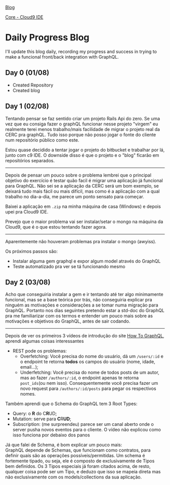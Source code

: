 [Blog](https://emilianoleite.github.io/toy-graphql/)

[Core - Cloud9 IDE](https://ide.c9.io/emilianoleite/cerc-core-graphql)


# Daily Progress Blog
I'll update this blog daily, recording my progress and success in trying to make a funcional front/back integration with GraphQL.

## Day 0 (01/08)
* Created Repository
* Created blog

## Day 1 (02/08)
Tentando pensar se faz sentido criar um projeto Rails Api do zero. Se uma vez que eu consiga fazer o graphQL funcionar nesse projeto "virgem" eu realmente terei menos trabalho/mais facilidade de migrar o projeto real da CERC pra graphQL. Tudo isso porque não posso jogar o fonte do cliente num repositório público como este.

Estou quase decidido a tentar jogar o projeto do bitbucket e trabalhar por lá, junto com c9 IDE. O downside disso é que o projeto e o "blog" ficarão em repositórios separados.

----
Depois de pensar um pouco sobre o problema lembrei que o principal objetivo do exercício é testar quão facil é migrar uma aplicação já funcional para GraphQL. Não sei se a aplicação da CERC será um bom exemplo, se deixará tudo mais fácil ou mais difícil, mas como é a aplicação com a qual trabalho no dia-a-dia, me parece um ponto sensato para começar.

Baixei a aplicação em `.zip` na minha máquina de casa (Windows) e depois upei pra Cloud9 IDE.

Prevejo que o maior problema vai ser instalar/setar o mongo na máquina da Cloud9, que é o que estou tentando fazer agora.

---- 
Aparentemente não houveram problemas pra instalar o mongo (awyiss).

Os próximos passos são:
* Instalar alguma gem graphql e expor algum model através do GraphQL
* Teste automatizado pra ver se tá funcionando mesmo

## Day 2 (03/08)
Acho que conseguiria instalar a gem e ir tentando até ter algo minimamente funcional, mas se a base teórica por trás, não conseguiria explicar pra ninguém as motivações e considerações a se tomar numa migração para GraphQL. Portanto nos dias seguintes pretendo estar a std-doc do GraphQL pra me familiarizar com os termos e entender um pouco mais sobre as motivações e objetivos do GraphQL, antes de sair codando.

----
Depois de ver os primeiros 3 vídeos de introdução do site [How To GraphQL](https://www.howtographql.com/), aprendi algumas coisas interessantes
* REST pode os problemas:
  * Overfetching: Você precisa do nome do usuário, dá um `/users/:id` e o endpoint te retorna **todos** os campos do usuário (nome, idade, email...);
  * Underfetching: Você precisa do nome de todos posts de um autor, mas ao fazer `/authors/:id`, o endpoint apenas te retorna `post_ids`(ou nem isso). Consequentemente você precisa fazer um novo request para `/authors/:id/posts` para pegar os respectivos nomes.

Também aprendi que o Schema do GraphQL tem 3 Root Types:
  * Query: o **R** do C**R**UD;
  * Mutation: serve para **C**R**UD**;
  * Subscription: (me surpreendeu) parece ser um canal aberto onde o server pusha novos eventos para o cliente. O vídeo não explicou como isso funciona por debaixo dos panos

Já que falei de Schema, é bom explicar um pouco mais:    
GraphQL depende de Schemas, que funcionam como contratos, para definir quais são as operações possíveis/permitidas. Um schema é fortemente tipado, ou seja, ele é composto de exclusivamente de Tipos bem definidos. Os 3 Tipos especiais já foram citados acima, de resto, qualquer coisa pode ser um Tipo, e deduzo que isso se mapeia direta mas não exclusivamente com os models/collections da sua aplicação.
